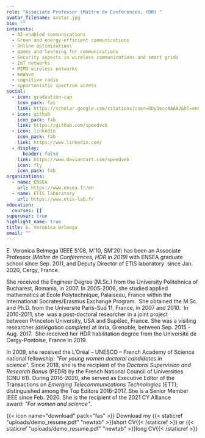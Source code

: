 ```yaml
---
role: "Associate Professor (Maître de Conférences, HDR) "
avatar_filename: avatar.jpg
bio: ""
interests:
  - AI-enabled communications
  - Green and energy-efficient communications
  - Online optimization\
  - games and learning for communications
  - Security aspects in wireless communications and smart grids
  - IoT networks
  - MIMO wireless networks
  - mmWave
  - cognitive radio
  - opportunistic spectrum access
social:
  - icon: graduation-cap
    icon_pack: fas
    link: https://scholar.google.com/citations?user=ODy3eccAAAAJ&hl=en&oi=ao
  - icon: github
    icon_pack: fab
    link: https://github.com/speedveb
  - icon: linkedin
    icon_pack: fab
    link: https://www.linkedin.com/
  - display:
      header: false
    link: https://www.deviantart.com/speedveb
    icon: fly
    icon_pack: fab
organizations:
  - name: ENSEA
    url: https://www.ensea.fr/en
  - name: ETIS laboratory
    url: https://www.etis-lab.fr
education:
  courses: []
superuser: true
highlight_name: true
title: E. Veronica Belmega
email: ""
---
```

E. Veronica Belmega (IEEE S'08, M'10, SM'20) has been an Associate Professor *(Maître de Conférences, HDR in 2019)* with ENSEA graduate school since Sep. 2011, and Deputy Director of ETIS laboratory  since Jan. 2020, Cergy, France.

She received the Engineer Degree (M.Sc.) from the University Politehnica of Bucharest, Romania, in 2007. In 2005-2006, she studied applied mathematics at Ecole Polytechnique, Palaiseau, France within the International Socrates/Erasmus Exchange Program.  She obtained the M.Sc. and Ph.D. from the Université Paris-Sud 11, France, in 2007 and 2010.  In 2010-2011, she  was a post-doctoral researcher in a joint project between Princeton University, USA and Supélec, France. She was a visiting researcher *(délégation complete)* at Inria, Grenoble, between Sep. 2015 - Aug. 2017.  She received her HDR habilitation degree from the Université de Cergy-Pontoise, France in 2019.

In 2009, she received the L’Oréal – UNESCO – French Academy of Science national fellowship: *"For young women doctoral candidates in science".* Since 2018, she is the recipient of the *Doctoral Supervision and Research Bonus* (PEDR) by the French National Council of Universities (CNU 61). During 2016-2020, she served as Executive Editor of the Transactions on *Emerging Telecommunications Technologies* (ETT); distinguished among the Top Editors 2016-2017. She is a Senior Member IEEE since Feb. 2020. She is the recipient of the 2021 CY Alliance award: *"For women and science"*. 

{{< icon name="download" pack="fas" >}} Download my {{< staticref "uploads/demo_resume.pdf" "newtab" >}}short CV{{< /staticref >}} or {{< staticref "uploads/demo_resume.pdf" "newtab" >}}long CV{{< /staticref >}}